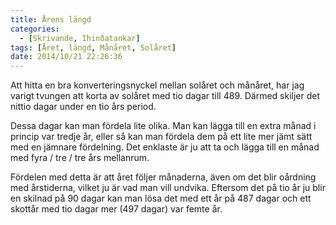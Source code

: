 ```yaml
---
title: Årens längd
categories:
  - [Skrivande, Ihinðatankar]
tags: [Året, längd, Månåret, Solåret]
date: 2014/10/21 22:26:36
---
```

Att hitta en bra konverteringsnyckel mellan solåret och månåret, har jag varigt tvungen att korta av solåret med tio dagar till 489. Därmed skiljer det nittio dagar under en tio års period.

Dessa dagar kan man fördela lite olika. Man kan lägga till en extra månad i princip var tredje år, eller så kan man fördela dem på ett lite mer jämt sätt med en jämnare fördelning. Det enklaste är ju att ta och lägga till en månad med fyra / tre / tre års mellanrum.

Fördelen med detta är att året följer månaderna, även om det blir oårdning med årstiderna, vilket ju är vad man vill undvika. Eftersom det på tio år ju blir en skilnad på 90 dagar kan man lösa det med ett år på 487 dagar och ett skottår med tio dagar mer (497 dagar) var femte år.
